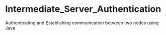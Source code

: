 # Intermediate_Server_Authentication
Authenticating and Establishing communication between two nodes using Java
